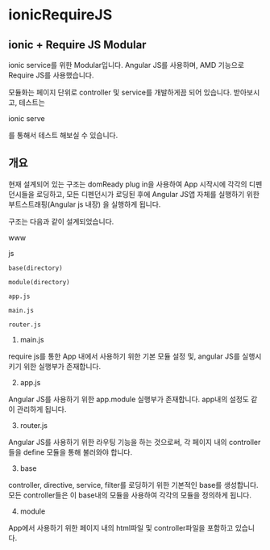 # ionicRequireJS
ionic + Require JS Modular
--------------------------------------
ionic service를 위한 Modular입니다.
Angular JS를 사용하며, AMD 기능으로 Require JS를 사용했습니다.

모듈화는 페이지 단위로 controller 및 service를 개발하게끔 되어 있습니다.
받아보시고, 테스트는

ionic serve

를 통해서 테스트 해보실 수 있습니다.

개요
--------------------------------------
현재 설계되어 있는 구조는 domReady plug in을 사용하여
App 시작시에 각각의 디펜던시들을 로딩하고,
모든 디펜던시가 로딩된 후에 Angular JS앱 자체를 실행하기 위한 부트스트래핑(Angular js 내장)
을 실행하게 됩니다.

구조는 다음과 같이 설계되었습니다.

www

  js
  
    base(directory)
    
    module(directory)
    
    app.js
    
    main.js
    
    router.js
    
    


1) main.js

require js를 통한 App 내에서 사용하기 위한 기본 모듈 설정 및, angular JS를 실행시키기 위한 실행부가 존재합니다.

2) app.js

Angular JS를 사용하기 위한 app.module 실행부가 존재합니다. app내의 설정도 같이 관리하게 됩니다.

3) router.js

Angular JS를 사용하기 위한 라우팅 기능을 하는 것으로써, 각 페이지 내의 controller들을 define 모듈을 통해 불러와야
합니다.

3) base

controller, directive, service, filter를 로딩하기 위한 기본적인 base를 생성합니다. 모든 controller들은 이 base내의 모듈을 사용하여 각각의 모듈을 정의하게 됩니다.

4) module

App에서 사용하기 위한 페이지 내의 html파일 및 controller파일을 포함하고 있습니다.

